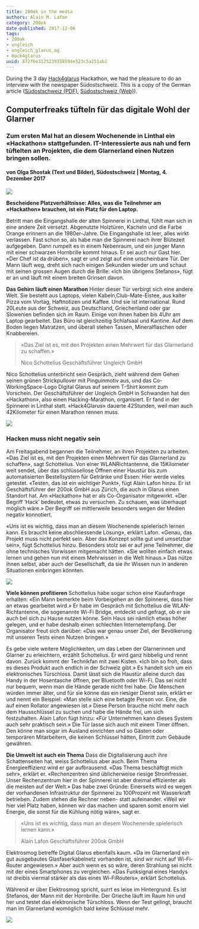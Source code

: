 ```yaml
---
title: 200ok in the media
authors: Alain M. Lafon
category: 200ok
date-published: 2017-12-06
tags: 
- 200ok
- ungleich
- ungleich_glarus_ag
- Hack4glarus
uuid: 872f6e3125239358594e523c5a251ab1
---
```


During the 3 day [Hack4glarus](https://hack4glarus.ch/) Hackathon, we
had the pleasure to do an interview with the newspaper Südostschweiz.
This is a copy of the German article
([Südostschweiz (PDF)](/img/2017-12-06/2017-12-04_Suedostschweiz.pdf),
[Südostschweiz (Web)](https://www.suedostschweiz.ch/aus-dem-leben/2017-12-04/computerfreaks-tuefteln-fuer-das-digitale-wohl-der-glarner)).

## Computerfreaks tüfteln für das digitale Wohl der Glarner

### Zum ersten Mal hat an diesem Wochenende in Linthal ein «Hackathon» stattgefunden. IT-Interessierte aus nah und fern tüftelten an Projekten, die dem Glarnerland einen Nutzen bringen sollen. 

#### von Olga Shostak (Text und Bilder), Südostschweiz | Montag, 4. Dezember 2017

![](/img/2017-12-06/1.png)

**Bescheidene Platzverhältnisse: Alles, was die Teilnehmer am «Hackathon» brauchen, ist ein Platz für den Laptop.**

Betritt man die Eingangshalle der alten Spinnerei in Linthal, fühlt man sich in eine andere Zeit versetzt. Abgenutzte Holztüren, Kacheln und die Farbe Orange erinnern an die 1980er-Jahre. Die Eingangshalle ist leer, alles wirkt verlassen. Fast schon so, als habe man die Spinnerei nach ihrer Blütezeit aufgegeben. Dann rumpelt es in einem Nebenraum, und ein junger Mann mit einer schwarzen Hornbrille kommt hinaus. Er sei auch nur Gast hier. «Der Chef ist da drüben», sagt er und zeigt auf eine unscheinbare Tür. Der Mann läuft weg, dreht sich nach einigen Sekunden wieder um und schaut mit seinen grossen Augen durch die Brille: «Ich bin übrigens Stefanos», fügt er an und läuft mit einem breiten Grinsen davon.

**Das Gehirn läuft einen Marathon** Hinter dieser Tür verbirgt sich eine andere Welt. Sie besteht aus Laptops, vielen Kabeln,Club-Mate-Eistee, aus kalter Pizza vom Vortag, Haftnotizen und Kaffee. Und sie ist international. Rund 20Leute aus der Schweiz, aus Deutschland, Griechenland oder gar Slowenien befinden sich im Raum. Einige von ihnen haben bis 4Uhr am Laptop gearbeitet. Das Büro ist gleichzeitig Schlafsaal und Kantine. Auf dem Boden liegen Matratzen, und überall stehen Tassen, Mineralflaschen oder Knabbereien.

<blockquote>
«Das Ziel ist es, mit den Projekten einen Mehrwert für das Glarnerland zu schaffen.»

Nico Schottelius Geschäftsführer Ungleich GmbH
</blockquote>

Nico Schottelius unterbricht sein Gespräch, zieht während dem Gehen seinen grünen Strickpullover mit Pinguinmotiv aus, und das Co-WorkingSpace-Logo Digital Glarus auf seinem T-Shirt kommt zum Vorschein. Der Geschäftsführer der Ungleich GmbH in Schwanden hat den «Hackathon», also einen Hacking-Marathon, organisiert. Er fand in der Spinnerei in Linthal statt. «Hack4Glarus» dauerte 42Stunden, weil man auch 42Kilometer für einen Marathon rennen muss.

![](/img/2017-12-06/2.png)


### Hacken muss nicht negativ sein

Am Freitagabend begannen die Teilnehmer, an ihren Projekten zu arbeiten. «Das Ziel ist es, mit den Projekten einen Mehrwert für das Glarnerland zu schaffen», sagt Schottelius. Von einer WLANRichtantenne, die 15Kilometer weit sendet, über das schlüssellose Öffnen einer Haustür bis zum automatisierten Bestellsystem für Getränke und Essen: Hier werde vieles getestet. «Testen, das ist ein wichtiger Punkt», fügt Alain Lafon hinzu. Er ist Geschäftsführer der 200ok GmbH aus Zürich, die auch in Glarus einen Standort hat. Am «Hackathon» hat er als Co-Organisator mitgewirkt. «Der Begriff ‘Hack’ bedeutet, etwas zu versuchen. Zu schauen, was überhaupt möglich wäre.» Der Begriff sei mittlerweile besonders wegen der Medien negativ konnotiert.

«Uns ist es wichtig, dass man an diesem Wochenende spielerisch lernen kann. Es braucht keine abschliessende Lösung», erklärt Lafon. «Genau, das Projekt muss nicht perfekt sein. Aber das Konzept sollte gut und umsetzbar sein», fügt Schottelius hinzu. Besonders stolz sei er auf jene Teilnehmer, die ohne technisches Vorwissen mitgemacht hätten. «Sie wollten einfach etwas lernen und gehen nun mit einem Mehrwissen in die Welt hinaus.» Das nütze ihnen selbst, aber auch der Gesellschaft, da sie ihr Wissen nun in anderen Situationen einbringen könnten.


![](/img/2017-12-06/3.png)

**Viele können profitieren** Schottelius habe sogar schon eine Kaufanfrage erhalten: «Ein Mann bemerkte beim Vorbeigehen an der Spinnerei, dass hier an etwas gearbeitet wird.» Er habe im Gespräch mit Schottelius die WLAN-Richtantenne, die sogenannte Wi-Fi Bridge, entdeckt und gefragt, ob er sie auch bei sich zu Hause nutzen könne. Sein Haus sei nämlich etwas höher gelegen, und er habe deshalb einen schlechten Internetempfang. Der Organisator freut sich darüber: «Das war genau unser Ziel, der Bevölkerung mit unseren Tests einen Nutzen bringen.»

Es gebe viele weitere Möglichkeiten, um das Leben der Glarnerinnen und Glarner zu erleichtern, erzählt Schottelius. Er wird ganz hibbelig und rennt davon. Zurück kommt der Technikfan mit zwei Kisten. «Ich bin so froh, dass es dieses Produkt auch endlich in der Schweiz gibt.» Es handelt sich um ein elektronisches Türschloss. Damit lässt sich die Haustür alleine durch das Handy in der Hosentasche öffnen, per Bluetooth oder Wi-Fi. Das sei nicht nur bequem, wenn man die Hände gerade nicht frei habe. Die Menschen würden immer älter, und für sie könne das ein riesiger Dienst sein, erklärt er und nennt ein Beispiel: «Man stelle sich eine betagte Person vor. Eine, die auf einen Rollator angewiesen ist.» Diese Person brauche nicht mehr nach dem Hausschlüssel zu suchen und habe die Hände frei, um sich festzuhalten. Alain Lafon fügt hinzu: «Für Unternehmen kann dieses System auch sehr praktisch sein.» Die Tür lasse sich auch mit einem Timer öffnen. Den könne man sogar im Ausland einrichten und so Gästen oder temporären Mitarbeitern, die keinen Schlüssel hätten, Eintritt zum Gebäude gewähren.

**Die Umwelt ist auch ein Thema** Dass die Digitalisierung auch ihre Schattenseiten hat, weiss Schottelius aber auch. Beim Thema Energieeffizienz wird er gar aufbrausend. «Das Thema beschäftigt mich sehr», erklärt er. «Rechenzentren sind üblicherweise riesige Stromfresser. Unser Rechenzentrum hier in der Spinnerei ist aber dreimal effizienter als die meisten auf der Welt.» Das habe zwei Gründe: Einerseits wird es wegen der vorhandenen Infrastruktur der Spinnerei zu 100Prozent mit Wasserkraft betrieben. Zudem stehen die Rechner neben- statt aufeinander. «Weil wir hier viel Platz haben, können wir das machen und sparen somit enorm viel Energie, die sonst für die Kühlung nötig wäre», sagt er.

<blockquote>
«Uns ist es wichtig, dass man an diesem Wochenende spielerisch lernen kann.»

Alain Lafon Geschäftsführer 200ok GmbH
</blockquote>

Elektrosmog betreffe Digital Glarus ebenfalls kaum. «Da im Glarnerland ein gut ausgebautes Glasfaserkabelnetz vorhanden ist, sind wir nicht auf Wi-Fi-Router angewiesen.» Aber auch wenn es so wäre, deren Strahlung sei nicht mit der eines Smartphones zu vergleichen. «Das Funksignal eines Handys ist dreibis viermal stärker als das eines Wi-FiRouters», erklärt Schottelius.

Während er über Elektrosmog spricht, surrt es leise im Hintergrund. Es ist Stefanos, der Mann mit der Hornbrille. Der Grieche läuft im Raum hin und her und testet das elektronische Türschloss. Wenn der Test gelingt, braucht man im Glarnerland womöglich bald keine Schlüssel mehr.

![](/img/2017-12-06/original_article.png)
